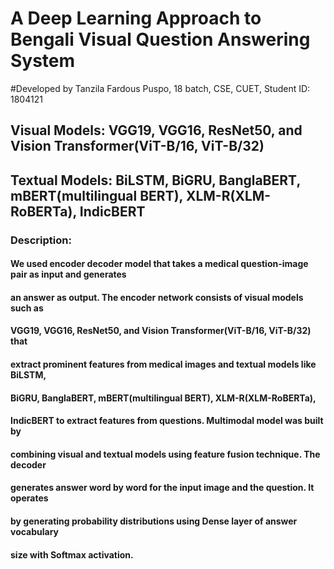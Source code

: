 # A Deep Learning Approach to Bengali Visual Question Answering System
#Developed by Tanzila Fardous Puspo, 18 batch, CSE, CUET, Student ID: 1804121

## Visual Models: VGG19, VGG16, ResNet50, and Vision Transformer(ViT-B/16, ViT-B/32)
## Textual Models: BiLSTM, BiGRU, BanglaBERT, mBERT(multilingual BERT), XLM-R(XLM-RoBERTa), IndicBERT

### Description:
#### We used encoder decoder model that takes a medical question-image pair as input and generates
#### an answer as output. The encoder network consists of visual models such as
#### VGG19, VGG16, ResNet50, and Vision Transformer(ViT-B/16, ViT-B/32) that
#### extract prominent features from medical images and textual models like BiLSTM,
#### BiGRU, BanglaBERT, mBERT(multilingual BERT), XLM-R(XLM-RoBERTa),
#### IndicBERT to extract features from questions. Multimodal model was built by
#### combining visual and textual models using feature fusion technique. The decoder
#### generates answer word by word for the input image and the question. It operates
#### by generating probability distributions using Dense layer of answer vocabulary
#### size with Softmax activation.
